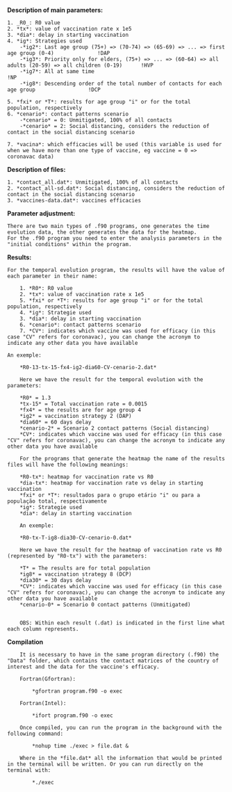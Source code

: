 
**Description of main parameters:**

	1. _R0_: R0 value
	2. *tx*: value of vaccination rate x 1e5
	3. *dia*: delay in starting vaccination
	4. *ig*: Strategies used
		-*ig2*: Last age group (75+) => (70-74) => (65-69) => ... => first age group (0-4)				!DAP
		-*ig3*: Priority only for elders, (75+) => ... => (60-64) => all adults (20-59) => all children (0-19)		!HVP
		-*ig7*: All at same time											!NP
		-*ig8*: Descending order of the total number of contacts for each age group					!DCP

	5. *fxi* or *T*: results for age group "i" or for the total population, respectively
	6. *cenario*: contact patterns scenario
		-*cenario* = 0: Unmitigated, 100% of all contacts 						
		-*cenario* = 2: Social distancing, considers the reduction of contact in the social distancing scenario 

	7. *vacina*: which efficacies will be used (this variable is used for when we have more than one type of vaccine, eg vaccine = 0 => coronavac data)

**Description of files:**

	1. *contact_all.dat*: Unmitigated, 100% of all contacts 	
	2. *contact_all-sd.dat*: Social distancing, considers the reduction of contact in the social distancing scenario 
	3. *vaccines-data.dat*: vaccines efficacies

**Parameter adjustment:**

	There are two main types of .f90 programs, one generates the time evolution data, the other generates the data for the heatmap.
	For the .f90 program you need to enter the analysis parameters in the "initial conditions" within the program.

**Results:**

	For the temporal evolution program, the results will have the value of each parameter in their name:

		1. *R0*: R0 value
		2. *tx*: value of vaccination rate x 1e5
		5. *fxi* or *T*: results for age group "i" or for the total population, respectively
		4. *ig*: Strategie used
		3. *dia*: delay in starting vaccination
		6. *cenario*: contact patterns scenario
		7. *CV*: indicates which vaccine was used for efficacy (in this case "CV" refers for coronavac), you can change the acronym to indicate any other data you have available

	An exemple:

		*R0-13-tx-15-fx4-ig2-dia60-CV-cenario-2.dat*

		Here we have the result for the temporal evolution with the parameters:
	
		*R0* = 1.3
		*tx-15* = Total vaccination rate = 0.0015
		*fx4* = the results are for age group 4
		*ig2* = vaccination strategy 2 (DAP)
		*dia60* = 60 days delay
		*cenario-2* = Scenario 2 contact patterns (Social distancing)
		*CV*: indicates which vaccine was used for efficacy (in this case "CV" refers for coronavac), you can change the acronym to indicate any other data you have available

		For the programs that generate the heatmap the name of the results files will have the following meanings:
	
		*R0-tx*: heatmap for vaccination rate vs R0
		*dia-tx*: heatmap for vaccination rate vs delay in starting vaccination
		*fxi* or *T*: resultados para o grupo etário "i" ou para a população total, respectivamente
		*ig*: Strategie used
		*dia*: delay in starting vaccination

		An exemple:

		*R0-tx-T-ig8-dia30-CV-cenario-0.dat*

		Here we have the result for the heatmap of vaccination rate vs R0 (represented by "R0-tx") with the parameters:
	
		*T* = The results are for total population
		*ig8* = vaccination strategy 8 (DCP)
		*dia30* = 30 days delay
		*CV*: indicates which vaccine was used for efficacy (in this case "CV" refers for coronavac), you can change the acronym to indicate any other data you have available
		*cenario-0* = Scenario 0 contact patterns (Unmitigated)


		OBS: Within each result (.dat) is indicated in the first line what each column represents.
		
**Compilation**

		It is necessary to have in the same program directory (.f90) the "Data" folder, which contains the contact matrices of the country of interest and the data for the vaccine's efficacy.

		Fortran(Gfortran):

			*gfortran program.f90 -o exec

		Fortran(Intel):

			*ifort program.f90 -o exec
			
		Once compiled, you can run the program in the background with the following command:
		
			*nohup time ./exec > file.dat &
			
		Where in the *file.dat* all the information that would be printed in the terminal will be written. Or you can run directly on the terminal with:
		
			*./exec





